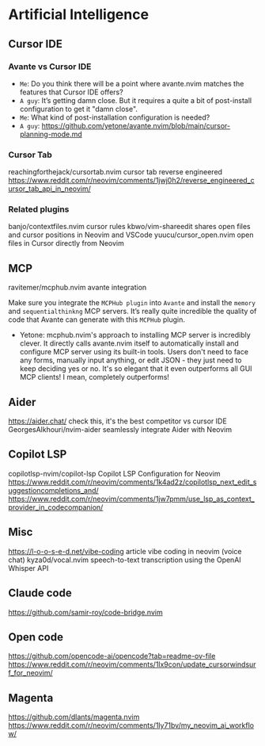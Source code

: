 # Artificial Intelligence

## Cursor IDE

### Avante vs Cursor IDE

- `Me`: Do you think there will be a point where avante.nvim matches the
        features that Cursor IDE offers?
- `A guy`: It’s getting damn close. But it requires a quite a bit of
           post-install configuration to get it "damn close".
- `Me`: What kind of post-installation configuration is needed?
- `A guy`:
<https://github.com/yetone/avante.nvim/blob/main/cursor-planning-mode.md>

### Cursor Tab

reachingforthejack/cursortab.nvim                       cursor tab reverse engineered
<https://www.reddit.com/r/neovim/comments/1jwj0h2/reverse_engineered_cursor_tab_api_in_neovim/>

### Related plugins

banjo/contextfiles.nvim                                                  cursor rules
kbwo/vim-shareedit        shares open files and cursor positions in Neovim and VSCode
yuucu/cursor_open.nvim                      open files in Cursor directly from Neovim

## MCP

ravitemer/mcphub.nvim                                              avante integration

Make sure you integrate the `MCPHub plugin` into `Avante` and install the
`memory` and `sequentialthinkng` MCP servers. It’s really quite incredible
the quality of code that Avante can generate with this `MCPHub` plugin.

- Yetone:
mcphub.nvim's approach to installing MCP server is incredibly clever. It
directly calls avante.nvim itself to automatically install and configure MCP
server using its built-in tools. Users don't need to face any forms, manually
input anything, or edit JSON - they just need to keep deciding yes or no. It's
so elegant that it even outperforms all GUI MCP clients! I mean, completely
outperforms!

## Aider

<https://aider.chat/>              check this, it's the best competitor vs cursor IDE
GeorgesAlkhouri/nvim-aider                     seamlessly integrate Aider with Neovim

## Copilot LSP

copilotlsp-nvim/copilot-lsp                      Copilot LSP Configuration for Neovim
<https://www.reddit.com/r/neovim/comments/1k4ad2z/copilotlsp_next_edit_suggestioncompletions_and/>
<https://www.reddit.com/r/neovim/comments/1jw7pmm/use_lsp_as_context_provider_in_codecompanion/>

## Misc

<https://l-o-o-s-e-d.net/vibe-coding>      article vibe coding in neovim (voice chat)
kyza0d/vocal.nvim           speech-to-text transcription using the OpenAI Whisper API

## Claude code

<https://github.com/samir-roy/code-bridge.nvim>

## Open code

<https://github.com/opencode-ai/opencode?tab=readme-ov-file>
<https://www.reddit.com/r/neovim/comments/1lx9con/update_cursorwindsurf_for_neovim/>

## Magenta

<https://github.com/dlants/magenta.nvim>
<https://www.reddit.com/r/neovim/comments/1ly71bv/my_neovim_ai_workflow/>
